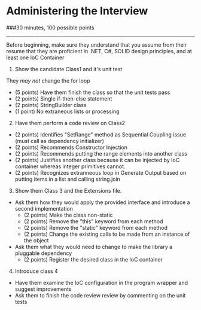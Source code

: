Administering the Interview
===========================
###30 minutes, 100 possible points

---
Before beginning, make sure they understand that you assume from their resume that they are proficient in .NET, C#, SOLID design principles, and at least one IoC Container

1. Show the candidate Class1 and it's unit test

  They <i>may not</i> change the for loop
  * (5 points) Have them finish the class so that the unit tests pass
  * (2 points) Single if-then-else statement
  * (2 points) StringBuilder class
  * (1 point) No extraneous lists or processing
2. Have them perform a code review on Class2
  * (2 points) Identifies "SetRange" method as Sequential Coupling issue (must call as dependency initializer)
  * (2 points) Recommends Constructor Injection
  * (2 points) Recommends putting the range elements into another class
  * (2 points) Justifies another class because it can be injected by IoC container whereas integer primitives cannot.
  * (2 points) Recognizes extranneous loop in Generate Output based on putting items in a list and calling string.join
3. Show them Class 3 and the Extensions file.
  * Ask them how they would apply the provided interface and introduce a second implementation
    * (2 points) Make the class non-static
    * (2 points) Remove the "this" keyword from each method
    * (2 points) Remove the "static" keyword from each method
    * (2 points) Change the existing calls to be made from an instance of the object
  * Ask them what they would need to change to make the library a pluggable dependency
    * (2 points) Register the desired class in the IoC container
4. Introduce class 4
  * Have them examine the IoC configuration in the program wrapper and suggest improvements
  * Ask them to finish the code review review by commenting on the unit tests
